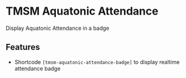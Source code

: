 TMSM Aquatonic Attendance
=================

Display Aquatonic Attendance in a badge

Features
-----------

* Shortcode `[tmsm-aquatonic-attendance-badge]` to display realtime attendance badge
